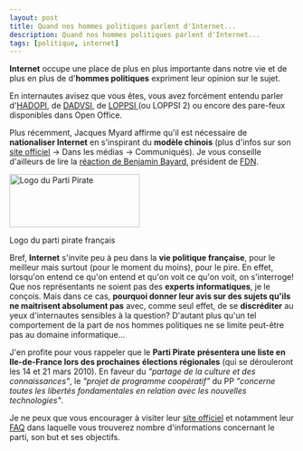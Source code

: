 ```yaml
---
layout: post
title: Quand nos hommes politiques parlent d'Internet...
description: Quand nos hommes politiques parlent d'Internet...
tags: [politique, internet]
---
```


**Internet** occupe une place de plus en plus importante dans notre vie et de plus en plus de d'**hommes politiques** expriment leur opinion sur le sujet.

En internautes avisez que vous êtes, vous avez forcément entendu parler d'<a title="Loi création et internet sur Wikipedia" href="http://fr.wikipedia.org/wiki/Loi_Cr%C3%A9ation_et_Internet">HADOPI</a>, de <a title="Loi DADVSI sur Wikipedia" href="http://fr.wikipedia.org/wiki/Loi_DADVSI">DADVSI</a>, de <a title="LOPPSI sur Wikipedia" href="http://fr.wikipedia.org/wiki/LOPPSI">LOPPSI </a>(ou LOPPSI 2) ou encore des pare-feux disponibles dans Open Office.

Plus récemment, Jacques Myard affirme qu'il est nécessaire de **nationaliser Internet** en s'inspirant du **modèle chinois** (plus d'infos sur son <a title="Site officiel de Jacques Myard" href="http://www.jacques-myard.org/">site officiel</a> -> Dans les médias -> Communiqués). Je vous conseille d'ailleurs de lire la <a title="Réaction de Benjamin Bayard suite au communiqué de presse de Jacques Myard" href="http://blog.fdn.fr/post/2009/12/18/Il-faut-r%C3%A9pondre-%C3%A0-Jacques-Myard">réaction de Benjamin Bayard</a>, président de <a title="Site du FDN" href="http://www.fdn.fr/">FDN</a>.

<div class="img-container-medium alignright">
    <img title="Logo du Parti Pirate" src="{{ 'images/posts/2009-12-21/logo-parti-pirate.png' | asset_url }}" alt="Logo du Parti Pirate" width="230" height="94" />
    <p class="legend">Logo du parti pirate français</p>
</div>

Bref, **Internet** s'invite peu à peu dans la **vie politique française**, pour le meilleur mais surtout (pour le moment du moins), pour le pire. En effet, lorsqu'on entend ce qu'on entend et qu'on voit ce qu'on voit, on s'interroge! Que nos représentants ne soient pas des **experts informatiques**, je le conçois. Mais dans ce cas, **pourquoi donner leur avis sur des sujets qu'ils ne maitrisent absolument pas** avec, comme seul effet, de se **discréditer** au yeux d'internautes sensibles à la question? D'autant plus qu'un tel comportement de la part de nos hommes politiques ne se limite peut-être pas au domaine informatique...

J'en profite pour vous rappeler que le **Parti Pirate** **présentera une liste en Ile-de-France lors des prochaines** **élections régionales** (qui se dérouleront les 14 et 21 mars 2010). En faveur du _"partage de la culture et des connaissances"_, le _"projet de programme coopératif"_ du PP _"concerne toutes les libertés fondamentales en relation avec les nouvelles technologies"_.

Je ne peux que vous encourager à visiter leur <a title="Site officiel du parti pirate français" href="http://www.partipirate.org/">site officiel</a> et notamment leur <a title="FAQ du parti pirate français" href="http://www.partipirate.org/faq/">FAQ</a> dans laquelle vous trouverez nombre d'informations concernant le parti, son but et ses objectifs.
